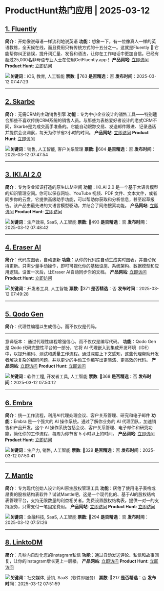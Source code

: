# ProductHunt热门应用 | 2025-03-12

## [1. Fluently](https://www.producthunt.com/posts/fluently-4?utm_campaign=producthunt-api&utm_medium=api-v2&utm_source=Application%3A+decohack+%28ID%3A+172745%29)
**简介**：开始像说母语一样流利地说英语
**功能**：想象一下，有一位像真人一样的英语教练，全天候在线，而且费用只有传统方式的十五分之一。这就是Fluently 🚀 它能帮你纠正错误，提升词汇量、发音和语法，让你在工作电话中更加自信。已经有超过25,000名非母语专业人士在使用GetFluently.app！
**产品网站**: [立即访问](https://getfluently.app/?ref=producthunt?utm_campaign=producthunt-api&utm_medium=api-v2&utm_source=Application%3A+decohack+%28ID%3A+172745%29)
**Product Hunt**: [立即访问](https://www.producthunt.com/posts/fluently-4?utm_campaign=producthunt-api&utm_medium=api-v2&utm_source=Application%3A+decohack+%28ID%3A+172745%29)

![](https://ph-files.imgix.net/3b203fd7-9852-46f8-991d-8768278da844.png?auto=format&fit=crop&frame=1&h=512&w=1024)**关键词**：iOS, 教育, 人工智能
**票数**: 🔺763
**是否精选**：否
**发布时间**：2025-03-12 07:47:23 

---

## [2. Skarbe](https://www.producthunt.com/posts/skarbe?utm_campaign=producthunt-api&utm_medium=api-v2&utm_source=Application%3A+decohack+%28ID%3A+172745%29)
**简介**：无需CRM的主动销售引擎
**功能**：专为中小企业设计的销售工具——特别适合那些不喜欢传统CRM系统的销售人员。与那些为表格爱好者设计的老式CRM不同，Skarbe是为成交高手准备的。它能自动跟踪交易、发送邮件跟进、记录通话并提供会议洞察，每天为你节省2小时的时间。
**产品网站**: [立即访问](https://skarbe.com/?ref=producthunt?utm_campaign=producthunt-api&utm_medium=api-v2&utm_source=Application%3A+decohack+%28ID%3A+172745%29)
**Product Hunt**: [立即访问](https://www.producthunt.com/posts/skarbe?utm_campaign=producthunt-api&utm_medium=api-v2&utm_source=Application%3A+decohack+%28ID%3A+172745%29)

![](https://ph-files.imgix.net/c330a57e-b3ad-4afa-bf14-f3a1f5e3010b.png?auto=format&fit=crop&frame=1&h=512&w=1024)**关键词**：销售, 人工智能, 客户关系管理
**票数**: 🔺604
**是否精选**：否
**发布时间**：2025-03-12 07:47:54 

---

## [3. IKI.AI 2.0](https://www.producthunt.com/posts/iki-ai-2-0?utm_campaign=producthunt-api&utm_medium=api-v2&utm_source=Application%3A+decohack+%28ID%3A+172745%29)
**简介**：专为专业知识打造的原生LLM空间
**功能**：IKI.AI 2.0 是一个基于大语言模型的知识管理空间。你可以保存网址、YouTube 视频、PDF 文件、文本文件，或者同步你的云盘。它提供高级助手功能，可以帮助你获取和分析信息，甚至起草报告。该产品由最先进的大语言模型驱动，并结合了网络搜索功能。
**产品网站**: [立即访问](https://iki.ai/?ref=producthunt?utm_campaign=producthunt-api&utm_medium=api-v2&utm_source=Application%3A+decohack+%28ID%3A+172745%29)
**Product Hunt**: [立即访问](https://www.producthunt.com/posts/iki-ai-2-0?utm_campaign=producthunt-api&utm_medium=api-v2&utm_source=Application%3A+decohack+%28ID%3A+172745%29)

![](https://ph-files.imgix.net/447f9b8e-a296-470a-92bd-d1114cd108eb.jpeg?auto=compress&codec=mozjpeg&cs=strip&auto=format&w=900&h=288&fit=crop&dpr=1)**关键词**：生产效率, SaaS, 人工智能
**票数**: 🔺493
**是否精选**：否
**发布时间**：2025-03-12 07:48:42 

---

## [4. Eraser AI](https://www.producthunt.com/posts/eraser-ai-2?utm_campaign=producthunt-api&utm_medium=api-v2&utm_source=Application%3A+decohack+%28ID%3A+172745%29)
**简介**：代码库图表，自动更新
**功能**：从你的代码库自动生成实时图表，并自动保持更新。只需少量手动操作，即可可视化你的基础设施、系统架构、数据模型和应用逻辑。设置一次后，让Eraser AI自动同步你的文档。
**产品网站**: [立即访问](https://www.eraser.io/product/eraserbot?ref=producthunt?utm_campaign=producthunt-api&utm_medium=api-v2&utm_source=Application%3A+decohack+%28ID%3A+172745%29)
**Product Hunt**: [立即访问](https://www.producthunt.com/posts/eraser-ai-2?utm_campaign=producthunt-api&utm_medium=api-v2&utm_source=Application%3A+decohack+%28ID%3A+172745%29)

![](https://ph-files.imgix.net/222b371d-9ace-4ed7-8ac9-795b241f1411.png?auto=format&fit=crop&frame=1&h=512&w=1024)**关键词**：开发者工具, 人工智能
**票数**: 🔺371
**是否精选**：否
**发布时间**：2025-03-12 07:49:28 

---

## [5. Qodo Gen](https://www.producthunt.com/posts/qodo-gen?utm_campaign=producthunt-api&utm_medium=api-v2&utm_source=Application%3A+decohack+%28ID%3A+172745%29)
**简介**：代理性编程以生成信心，而不仅仅是代码。 

---

意译版本：
通过代理性编程增强信心，而不仅仅是编写代码。
**功能**：Qodo Gen 是 Qodo 代码完整性平台的一部分，它将 AI 代理嵌入到集成开发环境（IDE）中，以提升编码、测试和质量工作流程。通过深度上下文感知，这些代理帮助开发者解决复杂的编码问题，并以更少的手动工作编写出更简洁、更高效的代码。
**产品网站**: [立即访问](https://plugins.jetbrains.com/plugin/21206-qodo-gen-formerly-codiumate-?ref=producthunt?utm_campaign=producthunt-api&utm_medium=api-v2&utm_source=Application%3A+decohack+%28ID%3A+172745%29)
**Product Hunt**: [立即访问](https://www.producthunt.com/posts/qodo-gen?utm_campaign=producthunt-api&utm_medium=api-v2&utm_source=Application%3A+decohack+%28ID%3A+172745%29)

![](https://ph-files.imgix.net/09d5bb02-3f4d-4778-b0b8-424717a49958.png?auto=compress&codec=mozjpeg&cs=strip&auto=format&w=900&h=288&fit=crop&dpr=1)**关键词**：软件工程, 开发者工具, 人工智能
**票数**: 🔺368
**是否精选**：否
**发布时间**：2025-03-12 07:50:12 

---

## [6. Embra](https://www.producthunt.com/posts/embra?utm_campaign=producthunt-api&utm_medium=api-v2&utm_source=Application%3A+decohack+%28ID%3A+172745%29)
**简介**：统一工作流程，利用AI代理处理会议、客户关系管理、研究和电子邮件
**功能**：Embra 是一个强大的 AI 操作系统。通过了解你业务的 AI 代理团队，加速销售和产品开发。这个 AI 操作系统包括会议、客户关系管理、电子邮件和研究功能，简化你的工作流程，每周为你节省 5 小时以上的时间。
**产品网站**: [立即访问](https://www.embra.ai/?utm_source=producthunt&utm_medium=ph&utm_campaign=ph&ref=producthunt?utm_campaign=producthunt-api&utm_medium=api-v2&utm_source=Application%3A+decohack+%28ID%3A+172745%29)
**Product Hunt**: [立即访问](https://www.producthunt.com/posts/embra?utm_campaign=producthunt-api&utm_medium=api-v2&utm_source=Application%3A+decohack+%28ID%3A+172745%29)

![](https://ph-files.imgix.net/61a5e2d4-633c-4844-878a-37e56118092b.png?auto=compress&codec=mozjpeg&cs=strip&auto=format&w=900&h=288&fit=crop&dpr=1)**关键词**：生产力, 销售, 人工智能
**票数**: 🔺329
**是否精选**：否
**发布时间**：2025-03-12 07:50:41 

---

## [7. Mantle](https://www.producthunt.com/posts/withmantle?utm_campaign=producthunt-api&utm_medium=api-v2&utm_source=Application%3A+decohack+%28ID%3A+172745%29)
**简介**：专为现代创始人设计的AI原生股权管理工具
**功能**：厌倦了使用电子表格或昂贵的股权结构表软件？试试Mantle吧，这是一个现代化的、基于AI的股权结构表管理平台，支持无限数量的利益相关者。免费设置股权结构表，提供一对一的支持服务，只需支付一笔固定费用。
**产品网站**: [立即访问](https://withmantle.com/product-hunt?utm_source=producthunt&utm_medium=ph-launch-page&utm_campaign=2025-03-ph-launch-page&ref=producthunt?utm_campaign=producthunt-api&utm_medium=api-v2&utm_source=Application%3A+decohack+%28ID%3A+172745%29)
**Product Hunt**: [立即访问](https://www.producthunt.com/posts/withmantle?utm_campaign=producthunt-api&utm_medium=api-v2&utm_source=Application%3A+decohack+%28ID%3A+172745%29)

![](https://ph-files.imgix.net/8f6a1f5f-64ae-4267-8b67-a349f5868983.png?auto=compress&codec=mozjpeg&cs=strip&auto=format&w=900&h=288&fit=crop&dpr=1)**关键词**：金融科技, SaaS, 人工智能
**票数**: 🔺294
**是否精选**：否
**发布时间**：2025-03-12 07:51:26 

---

## [8. LinktoDM](https://www.producthunt.com/posts/linktodm?utm_campaign=producthunt-api&utm_medium=api-v2&utm_source=Application%3A+decohack+%28ID%3A+172745%29)
**简介**：几秒内自动化您的Instagram私信
**功能**：通过自动发送评论、私信和故事回复，让你的Instagram增长更上一层楼。
**产品网站**: [立即访问](https://linktodm.com/?ref=producthunt?utm_campaign=producthunt-api&utm_medium=api-v2&utm_source=Application%3A+decohack+%28ID%3A+172745%29)
**Product Hunt**: [立即访问](https://www.producthunt.com/posts/linktodm?utm_campaign=producthunt-api&utm_medium=api-v2&utm_source=Application%3A+decohack+%28ID%3A+172745%29)

![](https://ph-files.imgix.net/361b1d8f-a5f2-428b-9103-88bb97b71a56.png?auto=compress&codec=mozjpeg&cs=strip&auto=format&w=900&h=288&fit=crop&dpr=1)**关键词**：社交媒体, 营销, SaaS（软件即服务）
**票数**: 🔺217
**是否精选**：否
**发布时间**：2025-03-12 07:51:59 

